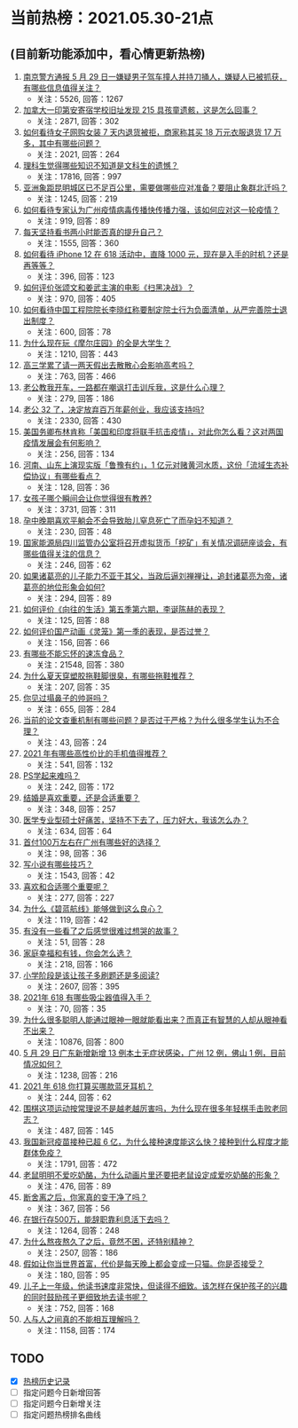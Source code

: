 # 当前热榜：2021.05.30-21点
## (目前新功能添加中，看心情更新热榜)
1. [南京警方通报 5 月 29 日一嫌疑男子驾车撞人并持刀捅人，嫌疑人已被抓获，有哪些信息值得关注？](https://www.zhihu.com/question/462129219)
    * 关注：5526, 回答：1267
2. [加拿大一印第安寄宿学校旧址发现 215 具孩童遗骸，这是怎么回事？](https://www.zhihu.com/question/462022143)
    * 关注：2871, 回答：302
3. [如何看待女子网购女装 7 天内退货被拒，商家称其买 18 万元衣服退货 17 万多，其中有哪些问题？](https://www.zhihu.com/question/462187108)
    * 关注：2021, 回答：264
4. [理科生觉得哪些知识不知道是文科生的遗憾？](https://www.zhihu.com/question/270455074)
    * 关注：17816, 回答：997
5. [亚洲象距昆明城区已不足百公里，需要做哪些应对准备？要阻止象群北迁吗？](https://www.zhihu.com/question/462169548)
    * 关注：1245, 回答：219
6. [如何看待专家认为广州疫情病毒传播快传播力强，该如何应对这一轮疫情？](https://www.zhihu.com/question/462060673)
    * 关注：919, 回答：89
7. [每天坚持看书两小时能否真的提升自己？](https://www.zhihu.com/question/451546101)
    * 关注：1555, 回答：360
8. [如何看待 iPhone 12 在 618 活动中，直降 1000 元，现在是入手的时机？还是再等等？](https://www.zhihu.com/question/461312225)
    * 关注：396, 回答：123
9. [如何评价张颂文和姜武主演的电影《扫黑决战》？](https://www.zhihu.com/question/455752818)
    * 关注：970, 回答：405
10. [如何看待中国工程院院长李晓红称要制定院士行为负面清单，从严完善院士退出制度？](https://www.zhihu.com/question/462035659)
    * 关注：600, 回答：78
11. [为什么现在玩《摩尔庄园》的全是大学生？](https://www.zhihu.com/question/54190459)
    * 关注：1210, 回答：443
12. [高三学累了请一两天假出去散散心会影响高考吗？](https://www.zhihu.com/question/429739425)
    * 关注：763, 回答：466
13. [老公教我开车，一路都在嘲讽打击训斥我，这是什么心理？](https://www.zhihu.com/question/457328565)
    * 关注：279, 回答：186
14. [老公 32 了，决定放弃百万年薪创业，我应该支持吗?](https://www.zhihu.com/question/447327404)
    * 关注：2330, 回答：430
15. [美国务卿布林肯称「美国和印度将联手抗击疫情」，对此你怎么看？这对两国疫情发展会有何影响？](https://www.zhihu.com/question/462187161)
    * 关注：256, 回答：134
16. [河南、山东上演现实版「鲁豫有约」，1 亿元对赌黄河水质，这份「流域生态补偿协议」有哪些看点？](https://www.zhihu.com/question/461376984)
    * 关注：128, 回答：36
17. [女孩子哪个瞬间会让你觉得很有教养?](https://www.zhihu.com/question/364828906)
    * 关注：3731, 回答：311
18. [孕中晚期喜欢平躺会不会导致胎儿窒息死亡了而孕妇不知道？](https://www.zhihu.com/question/412446157)
    * 关注：230, 回答：48
19. [国家能源局四川监管办公室将召开虚拟货币「挖矿」有关情况调研座谈会，有哪些值得关注的信息？](https://www.zhihu.com/question/461664450)
    * 关注：246, 回答：62
20. [如果诸葛亮的儿子能力不亚于其父，当政后逼刘禅禅让，追封诸葛亮为帝，诸葛亮的地位形象会如何?](https://www.zhihu.com/question/461502132)
    * 关注：294, 回答：89
21. [如何评价《向往的生活》第五季第六期，李诞陈赫的表现？](https://www.zhihu.com/question/461948636)
    * 关注：125, 回答：88
22. [如何评价国产动画《灵笼》第一季的表现，是否过誉？](https://www.zhihu.com/question/460671702)
    * 关注：156, 回答：66
23. [有哪些不能忘怀的速冻食品？](https://www.zhihu.com/question/22528844)
    * 关注：21548, 回答：380
24. [为什么夏天穿塑胶拖鞋脚很臭，有哪些拖鞋推荐？](https://www.zhihu.com/question/30068966)
    * 关注：207, 回答：35
25. [你见过塌鼻子的帅哥吗？](https://www.zhihu.com/question/272575994)
    * 关注：655, 回答：284
26. [当前的论文查重机制有哪些问题？是否过于严格？为什么很多学生认为不合理？](https://www.zhihu.com/question/461310040)
    * 关注：43, 回答：24
27. [2021 年有哪些高性价比的手机值得推荐？](https://www.zhihu.com/question/413851618)
    * 关注：541, 回答：132
28. [PS学起来难吗？](https://www.zhihu.com/question/450407500)
    * 关注：242, 回答：172
29. [结婚是喜欢重要，还是合适重要？](https://www.zhihu.com/question/460938067)
    * 关注：348, 回答：257
30. [医学专业型硕士好痛苦，坚持不下去了，压力好大，我该怎么办？](https://www.zhihu.com/question/322249099)
    * 关注：634, 回答：64
31. [首付100万左右在广州有哪些好的选择？](https://www.zhihu.com/question/461992727)
    * 关注：98, 回答：36
32. [写小说有哪些技巧？](https://www.zhihu.com/question/31275139)
    * 关注：1543, 回答：42
33. [喜欢和合适哪个重要呢？](https://www.zhihu.com/question/459841372)
    * 关注：277, 回答：227
34. [为什么《碧蓝航线》能够做到这么良心？](https://www.zhihu.com/question/459384567)
    * 关注：119, 回答：42
35. [有没有一些看了之后感觉很难过想哭的故事？](https://www.zhihu.com/question/368019752)
    * 关注：51, 回答：28
36. [家庭幸福和有钱，你会怎么选？](https://www.zhihu.com/question/461339158)
    * 关注：218, 回答：166
37. [小学阶段是该让孩子多刷题还是多阅读?](https://www.zhihu.com/question/387030054)
    * 关注：2607, 回答：395
38. [2021年 618 有哪些吸尘器值得入手？](https://www.zhihu.com/question/457255441)
    * 关注：70, 回答：35
39. [为什么很多聪明人能通过眼神一眼就能看出来？而真正有智慧的人却从眼神看不出来？](https://www.zhihu.com/question/55333539)
    * 关注：10876, 回答：800
40. [5 月 29 日广东新增新增 13 例本土无症状感染，广州 12 例，佛山 1 例，目前情况如何？](https://www.zhihu.com/question/462164375)
    * 关注：1238, 回答：216
41. [2021 年 618 你打算买哪款蓝牙耳机？](https://www.zhihu.com/question/461467494)
    * 关注：244, 回答：62
42. [围棋这项运动按常理说不是越老越厉害吗，为什么现在很多年轻棋手击败老同志？](https://www.zhihu.com/question/432357129)
    * 关注：487, 回答：145
43. [我国新冠疫苗接种已超 6 亿，为什么接种速度能这么快？接种到什么程度才能群体免疫？](https://www.zhihu.com/question/462054245)
    * 关注：1791, 回答：472
44. [老鼠明明不爱吃奶酪，为什么动画片里还要把老鼠设定成爱吃奶酪的形象？](https://www.zhihu.com/question/454363021)
    * 关注：476, 回答：89
45. [断舍离之后，你家真的变干净了吗？](https://www.zhihu.com/question/461287259)
    * 关注：367, 回答：56
46. [在银行存500万，能辞职靠利息活下去吗？](https://www.zhihu.com/question/347518117)
    * 关注：1264, 回答：248
47. [为什么熬夜熬久了之后，竟然不困，还特别精神？](https://www.zhihu.com/question/303134019)
    * 关注：2507, 回答：186
48. [假如让你当世界首富，代价是每天晚上都会变成一只猫。你是否接受？](https://www.zhihu.com/question/461811694)
    * 关注：180, 回答：95
49. [儿子上一年级，他读书速度非常快，但读得不细致。该怎样在保护孩子的兴趣的同时鼓励孩子更细致地去读书呢？](https://www.zhihu.com/question/411684396)
    * 关注：752, 回答：168
50. [人与人之间真的不能相互理解吗？](https://www.zhihu.com/question/60621038)
    * 关注：1158, 回答：174
## TODO
* [x] [热榜历史记录](hot_history/AllHot.md)
* [ ] 指定问题今日新增回答
* [ ] 指定问题今日新增关注
* [ ] 指定问题热榜排名曲线
